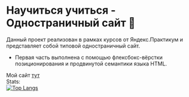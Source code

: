 # Научиться учиться - Одностраничный сайт :purple_heart:
Данный проект реализован в рамках курсов от Яндекс.Практикум и представляет собой типовой одностраничный сайт. 
+ Первая часть выполнена с помощью флексбокс-вёрстки позиционирования и продвинутой семантики языка HTML.

Мой cайт 
<a href="https://almatanastasia.github.io/How-to-learn/">тут</a><br>
Stats:<br>
[![Top Langs](https://github-readme-stats.vercel.app/api/top-langs/?username=AlmatAnastasia&layout=compact&theme=midnight-purple)](https://github.com/anuraghazra/github-readme-stats)